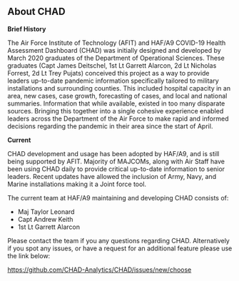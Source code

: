 ## About CHAD

**Brief History**

The Air Force Institute of Technology (AFIT) and HAF/A9 COVID-19 Health Assessment Dashboard (CHAD)
was initially designed and developed by March 2020 graduates of the Department of Operational Sciences. These graduates (Capt James Deitschel, 1st Lt Garrett Alarcon, 2d Lt Nicholas Forrest, 2d Lt Trey Pujats) conceived this project as a way to provide leaders up-to-date pandemic information specifically tailored to military installations and surrounding counties. This included hospital capacity in an area, new cases, case growth, forecasting of cases, and local and national summaries. Information that while available, existed in too many disparate sources. Bringing this together into a single cohesive experience enabled leaders across the Department of the Air Force to make rapid and informed decisions regarding the pandemic in their area since the start of April.    

**Current**

CHAD development and usage has been adopted by HAF/A9, and is still being supported by AFIT. Majority of MAJCOMs, along with Air Staff have been using CHAD daily to provide critical up-to-date information to senior leaders. Recent updates have allowed the inclusion of Army, Navy, and Marine installations making it a Joint force tool.

The current team at HAF/A9 maintaining and developing CHAD consists of: 
* Maj Taylor Leonard
* Capt Andrew Keith
* 1st Lt Garrett Alarcon

Please contact the team if you any questions regarding CHAD. Alternatively if you spot any issues, or have a request for an additional feature please use the link below:

https://github.com/CHAD-Analytics/CHAD/issues/new/choose
